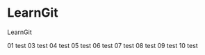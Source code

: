 # LearnGit
LearnGit

01 test
03 test
04 test
05 test
06 test
07 test
08 test
09 test
10 test














































































